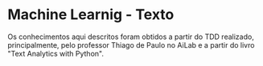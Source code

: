 # Machine Learnig - Texto

Os conhecimentos aqui descritos foram obtidos a partir do TDD realizado, principalmente, pelo professor Thiago de Paulo no AiLab e a partir do livro "Text Analytics with Python".